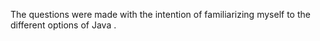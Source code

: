The questions were made with the intention of familiarizing myself to the different options of Java .

